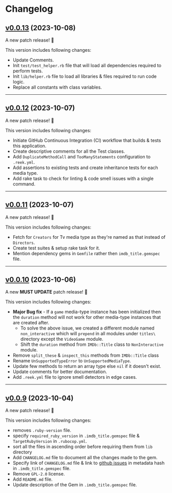 # Changelog

## [v0.0.13](https://github.com/JuzerShakir/imdb/tree/v0.0.13) (2023-10-08)

A new patch release! 🎉

This version includes following changes:

- Update Comments.
- Init `test/test_helper.rb` file that will load all dependencies required to perform tests.
- Init `lib/helper.rb` file to load all libraries & files required to run code logic.
- Replace all constants with class variables.

---

## [v0.0.12](https://github.com/JuzerShakir/imdb/tree/v0.0.12) (2023-10-07)

A new patch release! 🎉

This version includes following changes:

- Initiate GitHub Continuous Integration (CI) workflow that builds & tests this application.
- Create descriptive comments for all the Test classes.
- Add `DuplicateMethodCall` and `TooManyStatements` configuration to `.reek.yml`.
- Add assertions to existing tests and create inheritance tests for each media type.
- Add rake task to check for linting & code smell issues with a single command.

---

## [v0.0.11](https://github.com/JuzerShakir/imdb/tree/v0.0.11) (2023-10-07)

A new patch release! 🎉

This version includes following changes:

- Fetch for `Creators` for Tv media type as they're named as that instead of `Directors`.
- Create test suites & setup rake task for it.
- Mention dependency gems in `Gemfile` rather then `imdb_title.gemspec` file.

---

## [v0.0.10](https://github.com/JuzerShakir/imdb/tree/v0.0.10) (2023-10-06)

A new **MUST UPDATE** patch release! 🎉

This version includes following changes:

- **Major Bug fix** - If a `game` media-type instance has been initialized then the `duration` method will not work for other media-type instances that are created after.
  - To solve the above issue, we created a different module named `non_interactive` which will `prepend` in all modules under `titles\` directory except the `VideoGame` module.
  - Shift the `duration` method from `IMDb::Title` class to `NonInteractive` module.
- Remove `split_these` & `inspect_this` methods from `IMDb::Title` class
- Rename `UnSupportedTypeError` to `UnSupportedMediaType`.
- Update few methods to return an array type else `nil` if it doesn't exist.
- Update comments for better documentation.
- Add `.reek.yml` file to ignore smell detectors in edge cases.

---

## [v0.0.9](https://github.com/JuzerShakir/imdb/tree/v0.0.9) (2023-10-04)

A new patch release! 🎉

This version includes following changes:

- removes `.ruby-version` file.
- specify `required_ruby_version` in `.imdb_title.gemspec` file & `TargetRubyVersion` in `.rubocop.yml`.
- sort all the files in ascending order before requiring them from `lib` directory
- Add `CHANGELOG.md` file to document all the changes made to the gem.
- Specify link of `CHANGELOG.md` file & link to [github issues](https://github.com/JuzerShakir/imdb/issues) in metadata hash in `.imdb_title.gemspec` file.
- Remove `GPL-2.0` license.
- Add `README.md` file.
- Update description of the Gem in `.imdb_title.gemspec` file.
